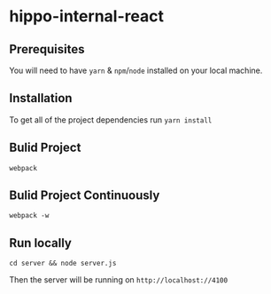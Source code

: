 # hippo-internal-react


## Prerequisites
You will need to have `yarn` & `npm`/`node` installed on your local machine.


## Installation
To get all of the project dependencies run
`yarn install`


## Bulid Project
`webpack`


## Bulid Project Continuously
`webpack -w`


## Run locally
`cd server && node server.js`

Then the server will be running on `http://localhost://4100`

